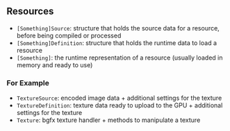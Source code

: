 

## Resources

* `[Something]Source`: structure that holds the source data for a resource, before being compiled or processed
* `[Something]Definition`: structure that holds the runtime data to load a resource
* `[Something]`: the runtime representation of a resource (usually loaded in memory and ready to use)

### For Example

* `TextureSource`: encoded image data + additional settings for the texture
* `TextureDefinition`: texture data ready to upload to the GPU + additional settings for the texture
* `Texture`: bgfx texture handler + methods to manipulate a texture